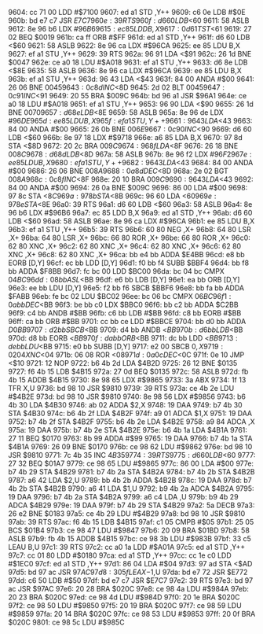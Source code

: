 9604: cc 71 00  LDD    #$7100
9607: ed a1     STD    ,Y++
9609: c6 0e     LDB    #$0E
960b: bd e7 c7  JSR    $E7C7
960e: 39        RTS
960f: d6 60     LDB    <$60
9611: 58        ASLB
9612: 8e 96 b6  LDX    #$96B6
9615: ec 85     LDD    B,X
9617: 0d 61     TST    <$61
9619: 27 02     BEQ    $0019
961b: ca ff     ORB    #$FF
961d: ed a1     STD    ,Y++
961f: d6 60     LDB    <$60
9621: 58        ASLB
9622: 8e 96 ca  LDX    #$96CA
9625: ee 85     LDU    B,X
9627: ef a1     STU    ,Y++
9629: 39        RTS
962a: 96 91     LDA    <$91
962c: 26 1d     BNE    $0047
962e: ce a0 18  LDU    #$A018
9631: ef a1     STU    ,Y++
9633: d6 8e     LDB    <$8E
9635: 58        ASLB
9636: 8e 96 ca  LDX    #$96CA
9639: ee 85     LDU    B,X
963b: ef a1     STU    ,Y++
963d: 96 43     LDA    <$43
963f: 84 00     ANDA   #$00
9641: 26 06     BNE    $0045
9643: 0c 8d     INC    <$8D
9645: 2d 02     BLT    $0045
9647: 0c 91     INC    <$91
9649: 20 55     BRA    $009C
964b: bd 96 a1  JSR    $96A1
964e: ce a0 18  LDU    #$A018
9651: ef a1     STU    ,Y++
9653: 96 90     LDA    <$90
9655: 26 1d     BNE    $0070
9657: d6 8e     LDB    <$8E
9659: 58        ASLB
965a: 8e 96 de  LDX    #$96DE
965d: ee 85     LDU    B,X
965f: ef a1     STU    ,Y++
9661: 96 43     LDA    <$43
9663: 84 00     ANDA   #$00
9665: 26 0b     BNE    $006E
9667: 0c 90     INC    <$90
9669: d6 60     LDB    <$60
966b: 8e 97 18  LDX    #$9718
966e: a6 85     LDA    B,X
9670: 97 8d     STA    <$8D
9672: 20 2c     BRA    $009C
9674: 96 8f     LDA    <$8F
9676: 26 18     BNE    $008C
9678: d6 8d     LDB    <$8D
967a: 58        ASLB
967b: 8e 96 f2  LDX    #$96F2
967e: ee 85     LDU    B,X
9680: ef a1     STU    ,Y++
9682: 96 43     LDA    <$43
9684: 84 00     ANDA   #$00
9686: 26 06     BNE    $008A
9688: 0a 8d     DEC    <$8D
968a: 2e 02     BGT    $008A
968c: 0c 8f     INC    <$8F
968e: 20 10     BRA    $009C
9690: 96 43     LDA    <$43
9692: 84 00     ANDA   #$00
9694: 26 0a     BNE    $009C
9696: 86 00     LDA    #$00
9698: 97 8c     STA    <$8C
969a: 97 8b     STA    <$8B
969c: 96 60     LDA    <$60
969e: 97 8e     STA    <$8E
96a0: 39        RTS
96a1: d6 60     LDB    <$60
96a3: 58        ASLB
96a4: 8e 96 b6  LDX    #$96B6
96a7: ec 85     LDD    B,X
96a9: ed a1     STD    ,Y++
96ab: d6 60     LDB    <$60
96ad: 58        ASLB
96ae: 8e 96 ca  LDX    #$96CA
96b1: ee 85     LDU    B,X
96b3: ef a1     STU    ,Y++
96b5: 39        RTS
96b6: 60 80     NEG    ,X+
96b8: 64 80     LSR    ,X+
96ba: 64 80     LSR    ,X+
96bc: 66 80     ROR    ,X+
96be: 66 80     ROR    ,X+
96c0: 62 80     XNC    ,X+
96c2: 62 80     XNC    ,X+
96c4: 62 80     XNC    ,X+
96c6: 62 80     XNC    ,X+
96c8: 62 80     XNC    ,X+
96ca: bb e4 bb  ADDA   $E4BB
96cd: e8 bb     EORB   [D,Y]
96cf: ec bb     LDD    [D,Y]
96d1: f0 bb f4  SUBB   $BBF4
96d4: bb f8 bb  ADDA   $F8BB
96d7: fc bc 00  LDD    $BC00
96da: bc 04 bc  CMPX   $04BC
96dd: 08 bb     ASL    <$BB
96df: e6 bb     LDB    [D,Y]
96e1: ea bb     ORB    [D,Y]
96e3: ee bb     LDU    [D,Y]
96e5: f2 bb f6  SBCB   $BBF6
96e8: bb fa bb  ADDA   $FABB
96eb: fe bc 02  LDU    $BC02
96ee: bc 06 bc  CMPX   $06BC
96f1: 0a bb     DEC    <$BB
96f3: be bb c0  LDX    $BBC0
96f6: bb c2 bb  ADDA   $C2BB
96f9: c4 bb     ANDB   #$BB
96fb: c6 bb     LDB    #$BB
96fd: c8 bb     EORB   #$BB
96ff: ca bb     ORB    #$BB
9701: cc bb ce  LDD    #$BBCE
9704: bb d0 bb  ADDA   $D0BB
9707: d2 bb     SBCB   <$BB
9709: d4 bb     ANDB   <$BB
970b: d6 bb     LDB    <$BB
970d: d8 bb     EORB   <$BB
970f: da bb     ORB    <$BB
9711: dc bb     LDD    <$BB
9713: de bb     LDU    <$BB
9715: e0 bb     SUBB   [D,Y]
9717: e2 00     SBCB   $0,X
9719: 02 04     XNC    <$04
971b: 06 08     ROR    <$08
971d: 0a 0c     DEC    <$0C
971f: 0e 10     JMP    <$10
9721: 12        NOP
9722: b6 4b 2d  LDA    $4B2D
9725: 26 12     BNE    $0135
9727: f6 4b 15  LDB    $4B15
972a: 27 0d     BEQ    $0135
972c: 58        ASLB
972d: fb 4b 15  ADDB   $4B15
9730: 8e 98 65  LDX    #$9865
9733: 3a        ABX
9734: 1f 13     TFR    X,U
9736: bd 98 10  JSR    $9810
9739: 39        RTS
973a: ce 4b 2e  LDU    #$4B2E
973d: bd 98 10  JSR    $9810
9740: 8e 98 56  LDX    #$9856
9743: b6 4b 30  LDA    $4B30
9746: ab 02     ADDA   $2,X
9748: 19        DAA
9749: b7 4b 30  STA    $4B30
974c: b6 4b 2f  LDA    $4B2F
974f: a9 01     ADCA   $1,X
9751: 19        DAA
9752: b7 4b 2f  STA    $4B2F
9755: b6 4b 2e  LDA    $4B2E
9758: a9 84     ADCA   ,X
975a: 19        DAA
975b: b7 4b 2e  STA    $4B2E
975e: b6 4b 1a  LDA    $4B1A
9761: 27 11     BEQ    $0170
9763: 8b 99     ADDA   #$99
9765: 19        DAA
9766: b7 4b 1a  STA    $4B1A
9769: 26 09     BNE    $0170
976b: ce 98 62  LDU    #$9862
976e: bd 98 10  JSR    $9810
9771: 7c 4b 35  INC    $4B35
9774: 39        RTS
9775: d6 60     LDB    <$60
9777: 27 32     BEQ    $01A7
9779: ce 98 65  LDU    #$9865
977c: 86 00     LDA    #$00
977e: b7 4b 29  STA    $4B29
9781: b7 4b 2a  STA    $4B2A
9784: b7 4b 2b  STA    $4B2B
9787: a6 42     LDA    $2,U
9789: bb 4b 2b  ADDA   $4B2B
978c: 19        DAA
978d: b7 4b 2b  STA    $4B2B
9790: a6 41     LDA    $1,U
9792: b9 4b 2a  ADCA   $4B2A
9795: 19        DAA
9796: b7 4b 2a  STA    $4B2A
9799: a6 c4     LDA    ,U
979b: b9 4b 29  ADCA   $4B29
979e: 19        DAA
979f: b7 4b 29  STA    $4B29
97a2: 5a        DECB
97a3: 26 e2     BNE    $0183
97a5: ce 4b 29  LDU    #$4B29
97a8: bd 98 10  JSR    $9810
97ab: 39        RTS
97ac: f6 4b 15  LDB    $4B15
97af: c1 05     CMPB   #$05
97b1: 25 05     BCS    $01B4
97b3: ce 98 47  LDU    #$9847
97b6: 20 09     BRA    $01BD
97b8: 58        ASLB
97b9: fb 4b 15  ADDB   $4B15
97bc: ce 98 3b  LDU    #$983B
97bf: 33 c5     LEAU   B,U
97c1: 39        RTS
97c2: cc a0 1a  LDD    #$A01A
97c5: ed a1     STD    ,Y++
97c7: cc 01 80  LDD    #$0180
97ca: ed a1     STD    ,Y++
97cc: cc 1e c0  LDD    #$1EC0
97cf: ed a1     STD    ,Y++
97d1: 86 04     LDA    #$04
97d3: 97 ad     STA    <$AD
97d5: bd 97 ac  JSR    $97AC
97d8: 30 5f     LEAX   -$1,U
97da: bd e7 72  JSR    $E772
97dd: c6 50     LDB    #$50
97df: bd e7 c7  JSR    $E7C7
97e2: 39        RTS
97e3: bd 97 ac  JSR    $97AC
97e6: 20 28     BRA    $020C
97e8: ce 98 4a  LDU    #$984A
97eb: 20 23     BRA    $020C
97ed: ce 98 4d  LDU    #$984D
97f0: 20 1e     BRA    $020C
97f2: ce 98 50  LDU    #$9850
97f5: 20 19     BRA    $020C
97f7: ce 98 59  LDU    #$9859
97fa: 20 14     BRA    $020C
97fc: ce 98 53  LDU    #$9853
97ff: 20 0f     BRA    $020C
9801: ce 98 5c  LDU    #$985C
